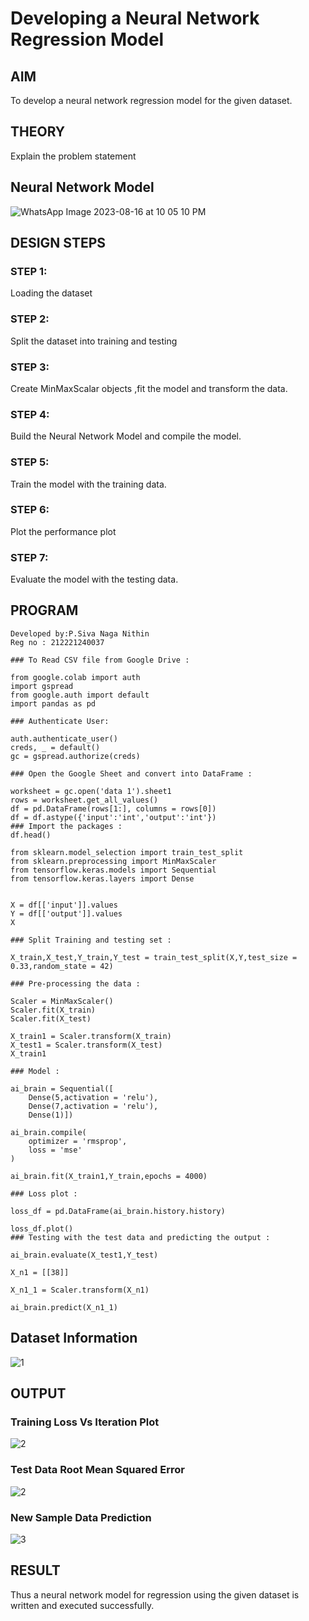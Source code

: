 # Developing a Neural Network Regression Model

## AIM

To develop a neural network regression model for the given dataset.

## THEORY

Explain the problem statement

## Neural Network Model
![WhatsApp Image 2023-08-16 at 10 05 10 PM](https://github.com/sasidharan403/basic-nn-model/assets/94154712/d861eb49-d756-4bf8-bc6b-418db7054714)


## DESIGN STEPS

### STEP 1:

Loading the dataset

### STEP 2:

Split the dataset into training and testing

### STEP 3:

Create MinMaxScalar objects ,fit the model and transform the data.

### STEP 4:

Build the Neural Network Model and compile the model.

### STEP 5:

Train the model with the training data.

### STEP 6:

Plot the performance plot

### STEP 7:

Evaluate the model with the testing data.

## PROGRAM

~~~
Developed by:P.Siva Naga Nithin
Reg no : 212221240037
~~~
~~~
### To Read CSV file from Google Drive :

from google.colab import auth
import gspread
from google.auth import default
import pandas as pd

### Authenticate User:

auth.authenticate_user()
creds, _ = default()
gc = gspread.authorize(creds)

### Open the Google Sheet and convert into DataFrame :

worksheet = gc.open('data 1').sheet1
rows = worksheet.get_all_values()
df = pd.DataFrame(rows[1:], columns = rows[0])
df = df.astype({'input':'int','output':'int'})
### Import the packages :
df.head()

from sklearn.model_selection import train_test_split
from sklearn.preprocessing import MinMaxScaler
from tensorflow.keras.models import Sequential
from tensorflow.keras.layers import Dense


X = df[['input']].values
Y = df[['output']].values
X

### Split Training and testing set :

X_train,X_test,Y_train,Y_test = train_test_split(X,Y,test_size = 0.33,random_state = 42)

### Pre-processing the data :

Scaler = MinMaxScaler()
Scaler.fit(X_train)
Scaler.fit(X_test)

X_train1 = Scaler.transform(X_train)
X_test1 = Scaler.transform(X_test)
X_train1

### Model :

ai_brain = Sequential([
    Dense(5,activation = 'relu'),
    Dense(7,activation = 'relu'),
    Dense(1)])

ai_brain.compile(
    optimizer = 'rmsprop',
    loss = 'mse'
)

ai_brain.fit(X_train1,Y_train,epochs = 4000)

### Loss plot :

loss_df = pd.DataFrame(ai_brain.history.history)

loss_df.plot()
### Testing with the test data and predicting the output :

ai_brain.evaluate(X_test1,Y_test)

X_n1 = [[38]]

X_n1_1 = Scaler.transform(X_n1)

ai_brain.predict(X_n1_1)
~~~

## Dataset Information


![1](https://github.com/nithin-popuri7/basic-nn-model/assets/94154780/83362aa0-6a4a-49bd-83e0-cfa5b98231a8)

## OUTPUT

### Training Loss Vs Iteration Plot

![2](https://github.com/nithin-popuri7/basic-nn-model/assets/94154780/408e2b2c-7903-4b2d-9c98-36e6f94434d0)


### Test Data Root Mean Squared Error
![2](https://github.com/nithin-popuri7/basic-nn-model/assets/94154780/408e2b2c-7903-4b2d-9c98-36e6f94434d0)



### New Sample Data Prediction

![3](https://github.com/nithin-popuri7/basic-nn-model/assets/94154780/ecdbfd26-a6f1-4210-9cf6-762a190bfdaf)


## RESULT
Thus a neural network model for regression using the given dataset is written and executed successfully.
